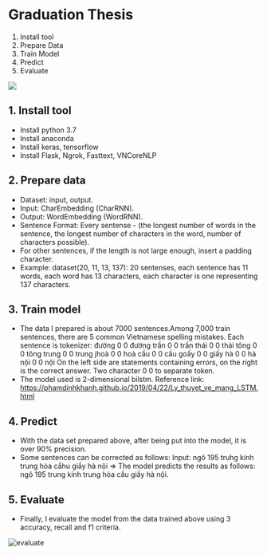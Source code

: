 # Graduation Thesis

1. Install tool
2. Prepare Data
3. Train Model
4. Predict
5. Evaluate

[<img src="https://encrypted-tbn0.gstatic.com/images?q=tbn:ANd9GcSoHkRzGNSt8Zo7TL1DiYN6QaVEc-Y-etwfEZFRroCvlrWva7U5MSafmg34_I3i9sKLeGk&usqp=CAU">](http://google.com.au/)

## 1. Install tool
- Install python 3.7
- Install anaconda
- Install keras, tensorflow
- Install Flask, Ngrok, Fasttext, VNCoreNLP

## 2. Prepare data
- Dataset: input, output.
- Input: CharEmbedding (CharRNN).
- Output: WordEmbedding (WordRNN).
- Sentence Format: Every sentense -  (the longest number of words in the sentence, the longest number of characters in the word, number of characters possible). 
- For other sentences, if the length is not large enough, insert a padding character.
- Example: dataset(20, 11, 13, 137): 20 sentenses, each sentence has 11 words, each word has 13 characters, each character is one representing 137 characters.

## 3. Train model
-  The data I prepared is about 7000 sentences.Among 7,000 train sentences, there are 5 common Vietnamese spelling mistakes. Each sentence is tokenizer:
    đường 0 0 đường
    trần 0 0 trần
    thái 0 0 thái
    tông 0 0 tông
    trung 0 0 trung
    jhoà 0 0 hoà
    cầu 0 0 cầu
    goấy 0 0 giấy
    hà 0 0 hà
    nội 0 0 nội
On the left side are statements containing errors, on the right is the correct answer. Two character 0 0 to separate token.
- The model used is 2-dimensional bilstm. 
Reference link: https://phamdinhkhanh.github.io/2019/04/22/Ly_thuyet_ve_mang_LSTM.html

## 4. Predict
- With the data set prepared above, after being put into the model, it is over 90% precision.
- Some sentences can be corrected as follows:
  Input: ngõ 195 truhg kính trung hòa cầhu giấy hà nội
  => The model predicts the results as follows: ngõ 195 trung kính trung hòa cầu giấy hà nội.

## 5. Evaluate
- Finally, I evaluate the model from the data trained above using 3 accuracy, recall and f1 criteria.
  
 ![evaluate](./predict/evaluate.png)
